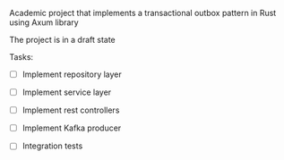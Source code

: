 Academic project that implements a transactional outbox pattern in Rust using Axum library

The project is in a draft state

Tasks:
- [ ] Implement repository layer
- [ ] Implement service layer
- [ ] Implement rest controllers
- [ ] Implement Kafka producer
- [ ] Integration tests

